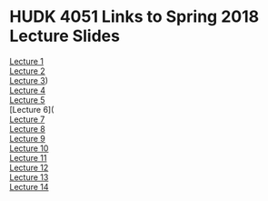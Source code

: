 # HUDK 4051 Links to Spring 2018 Lecture Slides

[Lecture 1](https://github.com/la-process-and-theory/lecture-slides/blob/master/HUDK4051-L1-Introduction.pdf)  
[Lecture 2](https://github.com/la-process-and-theory/lecture-slides/blob/master/HUDK4051-L2-matching-recommender.pdf)  
[Lecture 3](https://github.com/la-process-and-theory/lecture-slides/blob/master/HUDK4051-L6-prediction.pdf))  
[Lecture 4](https://github.com/la-process-and-theory/lecture-slides/blob/master/HUDK4051-L4-NLP%201.pdf)  
[Lecture 5](https://github.com/la-process-and-theory/lecture-slides/blob/master/HUDK4051-L4-NLP%2BLDA.pdf)  
[Lecture 6](  
[Lecture 7]()  
[Lecture 8]()  
[Lecture 9]()  
[Lecture 10]()  
[Lecture 11]()  
[Lecture 12]()  
[Lecture 13]()  
[Lecture 14]()
